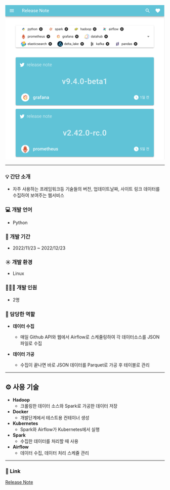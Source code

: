 ![Screenshot 2023-02-01 오후 4.23.11.png](https://github.com/hubjh/release-note/blob/master/Screenshot%202023-02-01%20%E1%84%8B%E1%85%A9%E1%84%92%E1%85%AE%204.23.11.png)

---

### 💡 간단 소개

- 자주 사용하는 프레임워크등 기술들의 버전, 업데이트날짜, 사이트 링크 데이터를 수집하여 보여주는 웹서비스

### 💻 개발 언어

- Python

### 📆 개발 기간

- 2022/11/23 ~ 2022/12/23

### ☀️ 개발 환경

- Linux

### 👨🏻‍💻 개발 인원

- 2명

### 🔧 담당한 역할

- **데이터 수집**
    - 매일 Github API와 웹에서 Airflow로 스케쥴링하여 각 데이터소스를 JSON 파일로 수집

- **데이터 가공**
    - 수집이 끝나면 바로 JSON 데이터를 Parquet로 가공 후 테이블로 관리
    

---

## ⚙️ 사용 기술

- **Hadoop**
    - 크롤링한 데이터 소스와 Spark로 가공한 데이터 저장
- **Docker**
    - 개발단계에서 테스트용 컨테이너 생성
- **Kubernetes**
    - Spark와 Airflow가 Kubernetes에서 실행
- **Spark**
    - 수집한 데이터를 처리할 때 사용
- **Airflow**
    - 데이터 수집, 데이터 처리 스케쥴 관리

---

### 🔗 Link

[Release Note](http://15.164.106.168/?products=python,hive,spark,hadoop,airflow,prometheus,grafana,datahub,elasticsearch,delta_lake,kafka,pandas,graphql-js,rails,react,tailwind,mobx,vuex,node,django,rabbitmq,kubernetes,gatsby,tableau,flask,fastapi,seaborn,queryme,storybook,vue,express,recoil,springboot,redux,grpc,nuxt,celery,mybatis,matplotlib,angular,next,redash,nest,laravel,liquibase,emotion,spring,powerbi,numpy)

